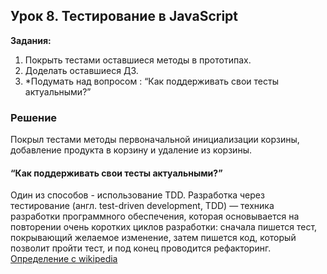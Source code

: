 ## Урок 8. Тестирование в JavaScript
**Задания:** 
1. Покрыть тестами оставшиеся методы в прототипах.
2. Доделать оставшиеся ДЗ.
3. *Подумать над вопросом : “Как поддерживать свои тесты актуальными?”

### Решение
Покрыл тестами методы первоначальной инициализации корзины, добавление продукта в корзину и удаление из корзины.  
#### “Как поддерживать свои тесты актуальными?”  
Один из способов - использование TDD.
Разработка через тестирование (англ. test-driven development, TDD) — техника разработки программного обеспечения, которая основывается на повторении очень коротких циклов разработки: сначала пишется тест, покрывающий желаемое изменение, затем пишется код, который позволит пройти тест, и под конец проводится рефакторинг.  
[Определение с wikipedia](https://ru.wikipedia.org/wiki/%D0%A0%D0%B0%D0%B7%D1%80%D0%B0%D0%B1%D0%BE%D1%82%D0%BA%D0%B0_%D1%87%D0%B5%D1%80%D0%B5%D0%B7_%D1%82%D0%B5%D1%81%D1%82%D0%B8%D1%80%D0%BE%D0%B2%D0%B0%D0%BD%D0%B8%D0%B5)
